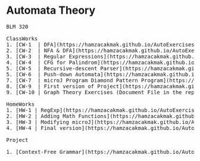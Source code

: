 # Automata Theory
<pre>
BLM 320

ClassWorks
1. [CW-1  | DFA](https://hamzacakmak.github.io/AutoExercises/CW1/CW1.html)
2. [CW-2  | NFA & DFA](https://hamzacakmak.github.io/AutoExercises/CW2/CW2.html)
3. [CW-3  | Regular Expressions](https://hamzacakmak.github.io/AutoExercises/CW3/RegExp.html)
4. [CW-4  | CFG for Palindrom](https://hamzacakmak.github.io/AutoExercises/CW4/CW4.html)
5. [CW-5  | Recursive-descent Parser](https://hamzacakmak.github.io/AutoExercises/CW5/Expression.html)
5. [CW-6  | Push-down Automata](https://hamzacakmak.github.io/AutoExercises/CW6/CW6.html)
7. [CW-7  | microJ Program Diamond Pattern Program](https://hamzacakmak.github.io/AutoExercises/CW7/microJ3.html)
8. [CW-9  | First version of Project](https://hamzacakmak.github.io/AutoExercises/CW9/CFG.html)
9. [CW-10 | Graph Theory Exercises (Document File in the repo)](https://hamzacakmak.github.io/AutoExercises/CW10/CW10.png)

HomeWorks
1. [HW-1 | RegExp](https://hamzacakmak.github.io/AutoExercises/HW1/HW1.html)
2. [HW-2 | Adding Math Functions](https://hamzacakmak.github.io/AutoExercises/HW2/Expression.html)
3. [HW-3 | Modifying microJ](https://hamzacakmak.github.io/AutoExercises/HW3/microJ1.html)
4. [HW-4 | Final version](https://hamzacakmak.github.io/AutoExercises/HW4/CFG.html)

Project

1. [Context-Free Grammar](https://hamzacakmak.github.io/AutoExercises/Project/CFG.html)
</pre>
